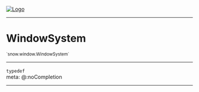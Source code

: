 
[![Logo](../../../images/logo.png)](../../../api/index.html)

---



<h1>WindowSystem</h1>
<small>`snow.window.WindowSystem`</small>



---

`typedef`
<span class="meta">
<br/>meta: @:noCompletion
</span>


---

&nbsp;
&nbsp;

